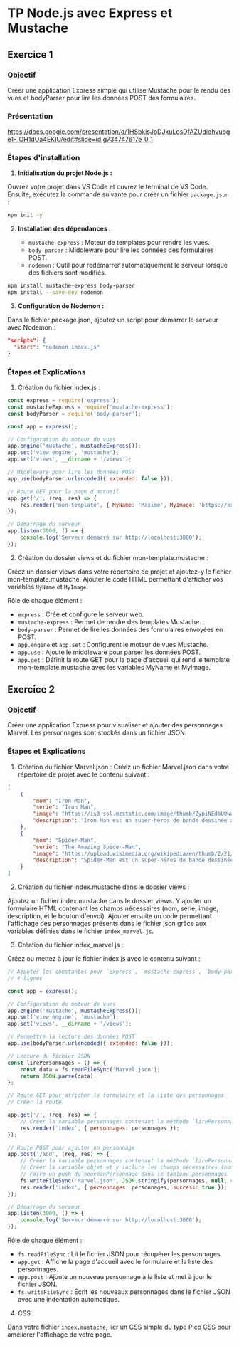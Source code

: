 # TP Node.js avec Express et Mustache

## Exercice 1

### Objectif

Créer une application Express simple qui utilise Mustache pour le rendu des vues et bodyParser pour lire les données POST des formulaires.

### Présentation 

https://docs.google.com/presentation/d/1HSbkisJoDJxuLosDfAZUdidhvubge1-_OH1dOa4EKIU/edit#slide=id.g734747617e_0_1

### Étapes d'installation

1. **Initialisation du projet Node.js :**

Ouvrez votre projet dans VS Code et ouvrez le terminal de VS Code. 
Ensuite, exécutez la commande suivante pour créer un fichier `package.json` :

```bash
npm init -y
```

2. **Installation des dépendances :**
   
   - `mustache-express` : Moteur de templates pour rendre les vues.
   - `body-parser` : Middleware pour lire les données des formulaires POST.
   - `nodemon` : Outil pour redémarrer automatiquement le serveur lorsque des fichiers sont modifiés.


```bash
npm install mustache-express body-parser
npm install --save-dev nodemon
```

3. **Configuration de Nodemon :**

Dans le fichier package.json, ajoutez un script pour démarrer le serveur avec Nodemon :

```json
"scripts": {
  "start": "nodemon index.js"
}
```

### Étapes et Explications

1. Création du fichier index.js :

```javascript
const express = require('express');
const mustacheExpress = require('mustache-express');
const bodyParser = require('body-parser');

const app = express();

// Configuration du moteur de vues
app.engine('mustache', mustacheExpress());
app.set('view engine', 'mustache');
app.set('views', __dirname + '/views');

// Middleware pour lire les données POST
app.use(bodyParser.urlencoded({ extended: false }));

// Route GET pour la page d'accueil
app.get('/', (req, res) => {
    res.render('mon-template', { MyName: 'Maxime', MyImage: 'https://example.com/my-image.jpg' });
});

// Démarrage du serveur
app.listen(3000, () => {
    console.log('Serveur démarré sur http://localhost:3000');
});
```

2. Création du dossier views et du fichier mon-template.mustache :

Créez un dossier views dans votre répertoire de projet et ajoutez-y le fichier mon-template.mustache.
Ajouter le code HTML permettant d'afficher vos variables `MyName` et `MyImage`. 

Rôle de chaque élément :

- `express` : Crée et configure le serveur web.
- `mustache-express` : Permet de rendre des templates Mustache.
- `body-parser` : Permet de lire les données des formulaires envoyées en POST.
- `app.engine` et `app.set` : Configurent le moteur de vues Mustache.
- `app.use` : Ajoute le middleware pour parser les données POST.
- `app.get` : Définit la route GET pour la page d'accueil qui rend le template mon-template.mustache avec les variables MyName et MyImage.


## Exercice 2

### Objectif

Créer une application Express pour visualiser et ajouter des personnages Marvel. Les personnages sont stockés dans un fichier JSON.

### Étapes et Explications

1. Création du fichier Marvel.json :
Créez un fichier Marvel.json dans votre répertoire de projet avec le contenu suivant :

```json
[
    {
        "nom": "Iron Man",
        "serie": "Iron Man",
        "image": "https://is3-ssl.mzstatic.com/image/thumb/ZypiNEdbU0wwCF0GMJ3zoA/1200x675mf.jpg",
        "description": "Iron Man est un super-héros de bande dessinée américaine créé en 1963 par Stan Lee, Larry Lieber, Don Heck et Jack Kirby. Il est apparu pour la première fois dans Tales of Suspense #39."
    },
    {
        "nom": "Spider-Man",
        "serie": "The Amazing Spider-Man",
        "image": "https://upload.wikimedia.org/wikipedia/en/thumb/2/21/Web_of_Spider-Man_Vol_1_129-1.png/220px-Web_of_Spider-Man_Vol_1_129-1.png",
        "description": "Spider-Man est un super-héros de bande dessinée américaine créé en 1962 par Stan Lee et Steve Ditko. Il est apparu pour la première fois dans Amazing Fantasy #15."
    }
]
```

2. Création du fichier index.mustache dans le dossier views :

Ajoutez un fichier index.mustache dans le dossier views.
Y ajouter un formulaire HTML contenant les champs nécessaires (nom, série, image, description, et le bouton d'envoi).
Ajouter ensuite un code permettant l'affichage des personnages présents dans le fichier json grâce aux variables définies dans le fichier `index_marvel.js`.

3. Création du fichier index_marvel.js :

Créez ou mettez à jour le fichier index.js avec le contenu suivant :

```javascript
// Ajouter les constantes pour `express`, `mustache-express`, `body-parser` et `fs`
// 4 lignes

const app = express();

// Configuration du moteur de vues
app.engine('mustache', mustacheExpress());
app.set('view engine', 'mustache');
app.set('views', __dirname + '/views');

// Permettre la lecture des données POST
app.use(bodyParser.urlencoded({ extended: false }));

// Lecture du fichier JSON
const lirePersonnages = () => {
    const data = fs.readFileSync('Marvel.json');
    return JSON.parse(data);
};

// Route GET pour afficher le formulaire et la liste des personnages
// Créer la route

app.get('/', (req, res) => {
    // Créer la variable personnages contenant la méthode `lirePersonnages()`
    res.render('index', { personnages: personnages });
});

// Route POST pour ajouter un personnage
app.post('/add', (req, res) => {
    // Créer la variable personnages contenant la méthode `lirePersonnages()`
    // Créer la variable objet et y inclure les champs nécessaires (nom, serie, image, description)
    // Faire un push du nouveauPersonnage dans le tableau personnages
    fs.writeFileSync('Marvel.json', JSON.stringify(personnages, null, 4));
    res.render('index', { personnages: personnages, success: true });
});

// Démarrage du serveur
app.listen(3000, () => {
    console.log('Serveur démarré sur http://localhost:3000');
});
```

Rôle de chaque élément :

- `fs.readFileSync` : Lit le fichier JSON pour récupérer les personnages.
- `app.get` : Affiche la page d'accueil avec le formulaire et la liste des personnages.
- `app.post` : Ajoute un nouveau personnage à la liste et met à jour le fichier JSON.
- `fs.writeFileSync` : Écrit les nouveaux personnages dans le fichier JSON avec une indentation automatique.

4. CSS :

Dans votre fichier `index.mustache`, lier un CSS simple du type Pico CSS pour améliorer l'affichage de votre page.
